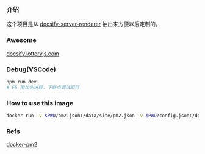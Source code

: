
### 介绍

这个项目是从 [docsify-server-renderer](https://github.com/docsifyjs/docsify/tree/develop/packages/docsify-server-renderer) 抽出来方便以后定制的。

### Awesome

[docsify.lotteryjs.com](https://github.com/lotteryjs/docsify.lotteryjs.com)

### Debug(VSCode)
```sh
npm run dev 
# F5 附加到进程，下断点调试即可
```

### How to use this image

```sh
docker run -v $PWD/pm2.json:/data/site/pm2.json -v $PWD/config.json:/data/site/config.json -v $PWD/template.html:/data/site/template.html -p 4000:4000 lotteryjs/docs-ssr
```

### Refs

[docker-pm2](https://github.com/keymetrics/docker-pm2)